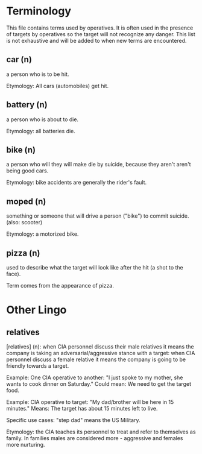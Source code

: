 # Terminology 
This file contains terms used by operatives. It is often used in the presence of targets by operatives so the target will not recognize any danger. This list is not exhaustive and will be added to when new terms are encountered.

## car (n)
a person who is to be hit.

Etymology: All cars (automobiles) get hit.

## battery (n)
a person who is about to die.

Etymology: all batteries die.

## bike (n)
a person who will they will make die by suicide, because they aren't aren't being good cars.

Etymology: bike accidents are generally the rider's fault.

## moped (n)
something or someone that will drive a person ("bike") to commit suicide. (also: scooter)

Etymology: a motorized bike.

## pizza (n)
used to describe what the target will look like after the hit (a shot to the face).

Term comes from the appearance of pizza.

# Other Lingo
## relatives
[relatives] (n): when CIA personnel discuss their male relatives it means the company is taking an adversarial/aggressive stance with a target: when CIA personnel discuss a female relative it means the company is going to be friendly towards a target.

Example: One CIA operative to another: "I just spoke to my mother, she wants to cook dinner on Saturday." Could mean: We need to get the target food.

Example: CIA operative to target: "My dad/brother will be here in 15 minutes." Means: The target has about 15 minutes left to live.

Specific use cases: "step dad" means the US Military.

Etymology: the CIA teaches its personnel to treat and refer to themselves as family. In families males are considered more - aggressive and females more nurturing.
